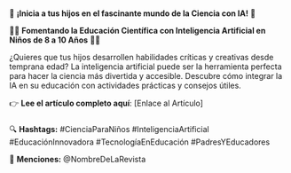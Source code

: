 ###
🚀 **¡Inicia a tus hijos en el fascinante mundo de la Ciencia con IA!** 🚀

👧👦 **Fomentando la Educación Científica con Inteligencia Artificial en Niños de 8 a 10 Años** 👧👦

¿Quieres que tus hijos desarrollen habilidades críticas y creativas desde temprana edad? La inteligencia artificial puede ser la herramienta perfecta para hacer la ciencia más divertida y accesible. Descubre cómo integrar la IA en su educación con actividades prácticas y consejos útiles.

👉 **Lee el artículo completo aquí**: [Enlace al Artículo]

###

🔍 **Hashtags:**
#CienciaParaNiños #InteligenciaArtificial #EducaciónInnovadora #TecnologíaEnEducación #PadresYEducadores

📢 **Menciones:**
@NombreDeLaRevista
